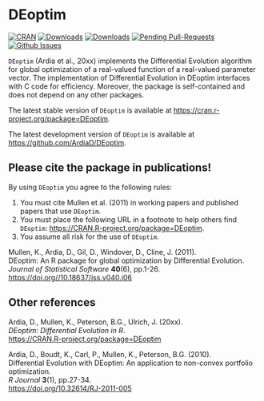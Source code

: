 # DEoptim

[![CRAN](http://www.r-pkg.org/badges/version/DEoptim)](https://cran.r-project.org/package=DEoptim) 
[![Downloads](http://cranlogs.r-pkg.org/badges/DEoptim?color=brightgreen)](http://www.r-pkg.org/pkg/DEoptim)
[![Downloads](http://cranlogs.r-pkg.org/badges/grand-total/DEoptim?color=brightgreen)](http://www.r-pkg.org/pkg/DEoptim)
[![Pending Pull-Requests](http://githubbadges.herokuapp.com/ArdiaD/DEoptim/pulls.svg?style=flat)](https://github.com/ArdiaD/DEoptim/pulls)
[![Github Issues](http://githubbadges.herokuapp.com/ArdiaD/DEoptim/issues.svg)](https://github.com/ArdiaD/DEoptim/issues)

`DEoptim` (Ardia et al., 20xx) implements the Differential Evolution algorithm for global optimization of a real-valued function of a
real-valued parameter vector. The implementation of Differential Evolution in DEoptim interfaces with C
code for efficiency.  Moreover, the package is self-contained and does not depend on any other packages.

The latest stable version of `DEoptim` is available at https://cran.r-project.org/package=DEoptim.

The latest development version of `DEoptim` is available at https://github.com/ArdiaD/DEoptim.

## Please cite the package in publications!

By using `DEoptim` you agree to the following rules: 

1) You must cite Mullen et al. (2011) in working papers and published papers that use `DEoptim`.
2) You must place the following URL in a footnote to help others find `DEoptim`: https://CRAN.R-project.org/package=DEoptim. 
3) You assume all risk for the use of `DEoptim`.

Mullen, K., Ardia, D., Gil, D., Windover, D., Cline, J. (2011).  
DEoptim: An R package for global optimization by Differential Evolution.  
_Journal of Statistical Software_ **40**(6), pp.1-26.  
https://doi.org//10.18637/jss.v040.i06  

## Other references

Ardia, D., Mullen, K., Peterson, B.G., Ulrich, J. (20xx).  
_DEoptim: Differential Evolution in R_.  
https://CRAN.R-project.org/package=DEoptim 

Ardia, D., Boudt, K., Carl, P., Mullen, K., Peterson, B.G. (2010).  
Differential Evolution with DEoptim: An application to non-convex portfolio optimization.  
_R Journal_ **3**(1), pp.27-34.  
https://doi.org/10.32614/RJ-2011-005

